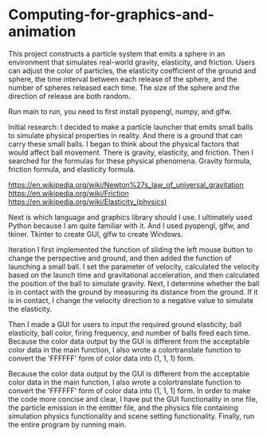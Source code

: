 # Computing-for-graphics-and-animation

This project constructs a particle system that emits a sphere in an environment that simulates real-world gravity, elasticity, and friction. Users can adjust the color of particles, the elasticity coefficient of the ground and sphere, the time interval between each release of the sphere, and the number of spheres released each time. The size of the sphere and the direction of release are both random.

Run main to run, you need to first install pyopengl, numpy, and glfw.

Initial research: I decided to make a particle launcher that emits small balls to simulate physical properties in reality. And there is a ground that can carry these small balls. I began to think about the physical factors that would affect ball movement. There is gravity, elasticity, and friction. Then I searched for the formulas for these physical phenomena. Gravity formula, friction formula, and elasticity formula.


https://en.wikipedia.org/wiki/Newton%27s_law_of_universal_gravitation
https://en.wikipedia.org/wiki/Friction
https://en.wikipedia.org/wiki/Elasticity_(physics)

Next is which language and graphics library should I use. I ultimately used Python because I am quite familiar with it. And I used pyopengl, glfw, and tkiner. Tkinter to create GUI, glfw to create Windows.

Iteration
I first implemented the function of sliding the left mouse button to change the perspective and ground, and then added the function of launching a small ball. I set the parameter of velocity, calculated the velocity based on the launch time and gravitational acceleration, and then calculated the position of the ball to simulate gravity. Next, I determine whether the ball is in contact with the ground by measuring its distance from the ground. If it is in contact, I change the velocity direction to a negative value to simulate the elasticity.

Then I made a GUI for users to input the required ground elasticity, ball elasticity, ball color, firing frequency, and number of balls fired each time. Because the color data output by the GUI is different from the acceptable color data in the main function, I also wrote a colortranslate function to convert the 'FFFFFF' form of color data into (1, 1, 1) form.

Because the color data output by the GUI is different from the acceptable color data in the main function, I also wrote a colortranslate function to convert the 'FFFFFF' form of color data into (1, 1, 1) form.
In order to make the code more concise and clear, I have put the GUI functionality in one file, the particle emission in the emitter file, and the physics file containing simulation physics functionality and scene setting functionality. Finally, run the entire program by running main.


